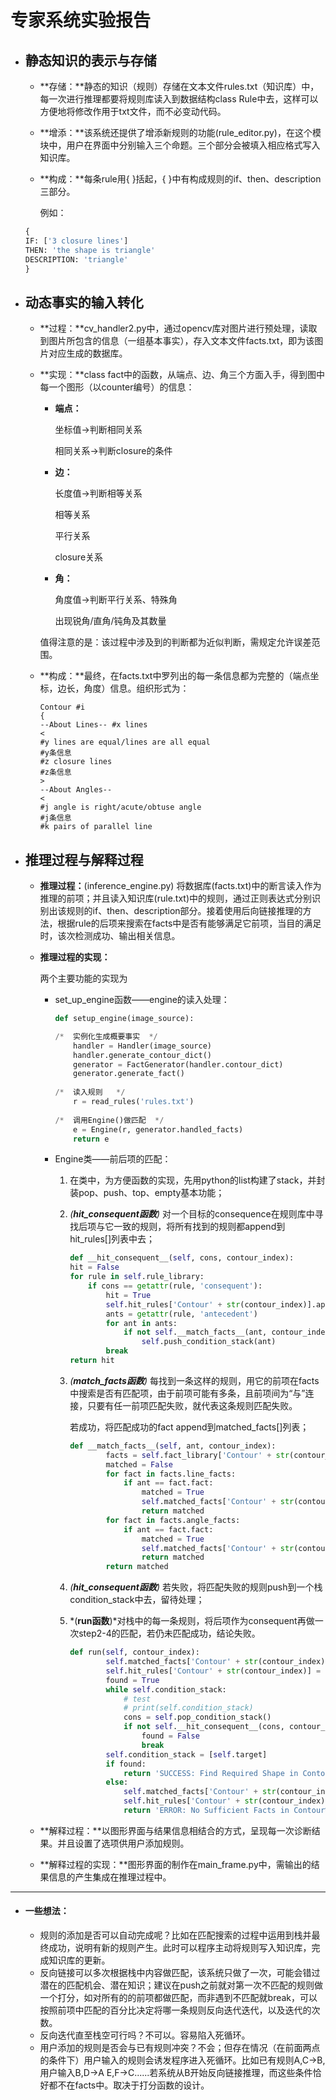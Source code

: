 # 专家系统实验报告

- ## 静态知识的表示与存储

  - **存储：**静态的知识（规则）存储在文本文件rules.txt（知识库）中，每一次进行推理都要将规则库读入到数据结构class Rule中去，这样可以方便地将修改作用于txt文件，而不必变动代码。

  - **增添：**该系统还提供了增添新规则的功能(rule_editor.py)，在这个模块中，用户在界面中分别输入三个命题。三个部分会被填入相应格式写入知识库。

  - **构成：**每条rule用{ }括起，{ }中有构成规则的if、then、description三部分。

    例如：

  ```python
  {
  IF: ['3 closure lines']
  THEN: 'the shape is triangle'
  DESCRIPTION: 'triangle'
  }
  ```

  

- ## 动态事实的输入转化

  - **过程：**cv_handler2.py中，通过opencv库对图片进行预处理，读取到图片所包含的信息（一组基本事实），存入文本文件facts.txt，即为该图片对应生成的数据库。

  

  - **实现：**class fact中的函数，从端点、边、角三个方面入手，得到图中每一个图形（以counter编号）的信息：

    - **端点：**

      坐标值->判断相同关系

      相同关系->判断closure的条件

    - **边：**

      长度值->判断相等关系

      相等关系

      平行关系

      closure关系

    - **角：**

      角度值->判断平行关系、特殊角

      出现锐角/直角/钝角及其数量

    值得注意的是：该过程中涉及到的判断都为近似判断，需规定允许误差范围。

  - **构成：**最终，在facts.txt中罗列出的每一条信息都为完整的（端点坐标，边长，角度）信息。组织形式为：

    ```
    Contour #i
    {
    --About Lines-- #x lines
    <
    #y lines are equal/lines are all equal
    #y条信息
    #z closure lines
    #z条信息
    >
    --About Angles--
    <
    #j angle is right/acute/obtuse angle
    #j条信息
    #k pairs of parallel line
    ```

    



- ## 推理过程与解释过程

  - **推理过程：**(inference_engine.py) 将数据库(facts.txt)中的断言读入作为推理的前项；并且读入知识库(rule.txt)中的规则，通过正则表达式分别识别出该规则的if、then、description部分。接着使用后向链接推理的方法，根据rule的后项来搜索在facts中是否有能够满足它前项，当目的满足时，该次检测成功、输出相关信息。

  - **推理过程的实现：**

    两个主要功能的实现为

    - set_up_engine函数——engine的读入处理：

      ```python
      def setup_engine(image_source):
      
      /*  实例化生成概要事实  */
          handler = Handler(image_source)
          handler.generate_contour_dict()
          generator = FactGenerator(handler.contour_dict)
          generator.generate_fact()
          
      /*  读入规则   */
          r = read_rules('rules.txt')
          
      /*  调用Engine()做匹配  */
          e = Engine(r, generator.handled_facts)
          return e
      ```

      

    - Engine类——前后项的匹配：

      1. 在类中，为方便函数的实现，先用python的list构建了stack，并封装pop、push、top、empty基本功能；

      2. *(__hit_consequent函数__)* 对一个目标的consequence在规则库中寻找后项与它一致的规则，将所有找到的规则都append到 hit_rules[]列表中去；

         ```python
         def __hit_consequent__(self, cons, contour_index):
         hit = False
         for rule in self.rule_library:
             if cons == getattr(rule, 'consequent'):
                 hit = True
                 self.hit_rules['Contour' + str(contour_index)].append(rule)
                 ants = getattr(rule, 'antecedent')
                 for ant in ants:
                     if not self.__match_facts__(ant, contour_index):
                         self.push_condition_stack(ant)
                 break
         return hit
         ```

         

      3. *(__match_facts函数__)* 每找到一条这样的规则，用它的前项在facts中搜索是否有匹配项，由于前项可能有多条，且前项间为“与”连接，只要有任一前项匹配失败，就代表这条规则匹配失败。

         若成功，将匹配成功的fact append到matched_facts[]列表；

         ```python
         def __match_facts__(self, ant, contour_index):
                 facts = self.fact_library['Contour' + str(contour_index)]
                 matched = False
                 for fact in facts.line_facts:
                     if ant == fact.fact:
                         matched = True
                         self.matched_facts['Contour' + str(contour_index)].append(fact)
                         return matched
                 for fact in facts.angle_facts:
                     if ant == fact.fact:
                         matched = True
                         self.matched_facts['Contour' + str(contour_index)].append(fact)
                         return matched
                 return matched
         ```

         

      4. *(__hit_consequent函数__)* 若失败，将匹配失败的规则push到一个栈 condition_stack中去，留待处理；

      5. *(__run函数__)*对栈中的每一条规则，将后项作为consequent再做一次step2-4的匹配，若仍未匹配成功，结论失败。

         ```python
         def run(self, contour_index):
                 self.matched_facts['Contour' + str(contour_index)] = []
                 self.hit_rules['Contour' + str(contour_index)] = []
                 found = True
                 while self.condition_stack:
                     # test
                     # print(self.condition_stack)
                     cons = self.pop_condition_stack()
                     if not self.__hit_consequent__(cons, contour_index):
                         found = False
                         break
                 self.condition_stack = [self.target]
                 if found:
                     return 'SUCCESS: Find Required Shape in Contour%d' % contour_index
                 else:
                     self.matched_facts['Contour' + str(contour_index)] = []
                     self.hit_rules['Contour' + str(contour_index)] = []
                     return 'ERROR: No Sufficient Facts in Contour%d' % contour_index
         ```

  - **解释过程：**以图形界面与结果信息相结合的方式，呈现每一次诊断结果。并且设置了选项供用户添加规则。
  - **解释过程的实现：**图形界面的制作在main_frame.py中，需输出的结果信息的产生集成在推理过程中。

------

- #### 一些想法：

  - 规则的添加是否可以自动完成呢？比如在匹配搜索的过程中运用到栈并最终成功，说明有新的规则产生。此时可以程序主动将规则写入知识库，完成知识库的更新。
  - 反向链接可以多次根据栈中内容做匹配，该系统只做了一次，可能会错过潜在的匹配机会、潜在知识；建议在push之前就对第一次不匹配的规则做一个打分，如对所有的的前项都做匹配，而非遇到不匹配就break，可以按照前项中匹配的百分比决定将哪一条规则反向迭代迭代，以及迭代的次数。
  - 反向迭代直至栈空可行吗？不可以。容易陷入死循环。
  - 用户添加的规则是否会与已有规则冲突？不会；但存在情况（在前面两点的条件下）用户输入的规则会诱发程序进入死循环。比如已有规则A,C->B,用户输入B,D->A   E,F->C......若系统从B开始反向链接推理，而这些条件恰好都不在facts中。取决于打分函数的设计。